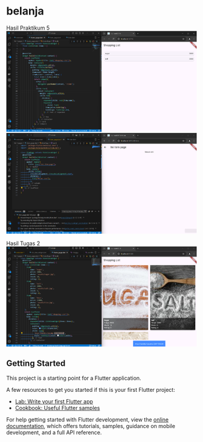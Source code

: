 # belanja

Hasil Praktikum 5
![Screenshot Hasil Praktikum 5 homepage](assets/praktikum5b1.png)
![Screenshot Hasil Praktikum 5 itempage](assets/praktikum5b2.png)

Hasil Tugas 2
![Screenshot Tugas 2](assets/tugas2.png)

## Getting Started

This project is a starting point for a Flutter application.

A few resources to get you started if this is your first Flutter project:

- [Lab: Write your first Flutter app](https://docs.flutter.dev/get-started/codelab)
- [Cookbook: Useful Flutter samples](https://docs.flutter.dev/cookbook)

For help getting started with Flutter development, view the
[online documentation](https://docs.flutter.dev/), which offers tutorials,
samples, guidance on mobile development, and a full API reference.
